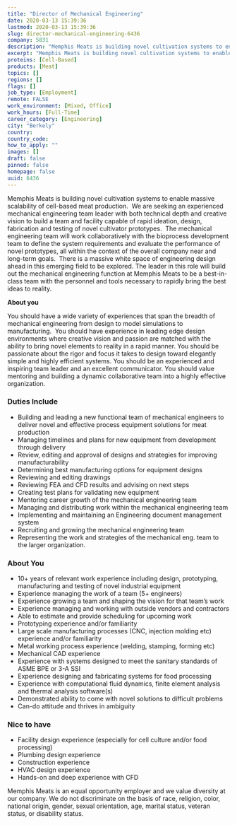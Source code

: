 ```yaml
---
title: "Director of Mechanical Engineering"
date: 2020-03-13 15:39:36
lastmod: 2020-03-13 15:39:36
slug: director-mechanical-engineering-6436
company: 5831
description: "Memphis Meats is building novel cultivation systems to enable massive scalability of cell-based meat production.  We are seeking an experienced mechanical engineering team leader with both technical depth and creative vision to build a team and facility capable of rapid ideation, design, fabrication and testing of novel cultivator prototypes."
excerpt: "Memphis Meats is building novel cultivation systems to enable massive scalability of cell-based meat production.  We are seeking an experienced mechanical engineering team leader with both technical depth and creative vision to build a team and facility capable of rapid ideation, design, fabrication and testing of novel cultivator prototypes."
proteins: [Cell-Based]
products: [Meat]
topics: []
regions: []
flags: []
job_type: [Employment]
remote: FALSE
work_environment: [Mixed, Office]
work_hours: [Full-Time]
career_category: [Engineering]
city: "Berkely"
country: 
country_code: 
how_to_apply: ""
images: []
draft: false
pinned: false
homepage: false
uuid: 6436
---
```

<p>Memphis Meats is building novel cultivation systems to enable massive scalability of cell-based meat production.  We are seeking an experienced mechanical engineering team leader with both technical depth and creative vision to build a team and facility capable of rapid ideation, design, fabrication and testing of novel cultivator prototypes.  The mechanical engineering team will work collaboratively with the bioprocess development team to define the system requirements and evaluate the performance of novel prototypes, all within the context of the overall company near and long-term goals.  There is a massive white space of engineering design ahead in this emerging field to be explored. The leader in this role will build out the mechanical engineering function at Memphis Meats to be a best-in-class team with the personnel and tools necessary to rapidly bring the best ideas to reality.</p>
<p><strong>About you</strong></p>
<p>You should have a wide variety of experiences that span the breadth of mechanical engineering from design to model simulations to manufacturing.  You should have experience in leading edge design environments where creative vision and passion are matched with the ability to bring novel elements to reality in a rapid manner. You should be passionate about the rigor and focus it takes to design toward elegantly simple and highly efficient systems. You should be an experienced and inspiring team leader and an excellent communicator. You should value mentoring and building a dynamic collaborative team into a highly effective organization.</p>
<h3>Duties Include</h3>
<ul>
<li>Building and leading a new functional team of mechanical engineers to deliver novel and effective process equipment solutions for meat production</li>
<li>Managing timelines and plans for new equipment from development through delivery</li>
<li>Review, editing and approval of designs and strategies for improving manufacturability</li>
<li>Determining best manufacturing options for equipment designs</li>
<li>Reviewing and editing drawings</li>
<li>Reviewing FEA and CFD results and advising on next steps</li>
<li>Creating test plans for validating new equipment</li>
<li>Mentoring career growth of the mechanical engineering team</li>
<li>Managing and distributing work within the mechanical engineering team</li>
<li>Implementing and maintaining an Engineering document management system</li>
<li>Recruiting and growing the mechanical engineering team</li>
<li>Representing the work and strategies of the mechanical eng. team to the larger organization.</li>
</ul>
<h3>About You</h3>
<ul>
<li>10+ years of relevant work experience including design, prototyping, manufacturing and testing of novel industrial equipment</li>
<li>Experience managing the work of a team (5+ engineers)</li>
<li>Experience growing a team and shaping the vision for that team’s work</li>
<li>Experience managing and working with outside vendors and contractors</li>
<li>Able to estimate and provide scheduling for upcoming work</li>
<li>Prototyping experience and/or familiarity</li>
<li>Large scale manufacturing processes (CNC, injection molding etc) experience and/or familiarity</li>
<li>Metal working process experience (welding, stamping, forming etc)</li>
<li>Mechanical CAD experience</li>
<li>Experience with systems designed to meet the sanitary standards of ASME BPE or 3-A SSI </li>
<li>Experience designing and fabricating systems for food processing</li>
<li>Experience with computational fluid dynamics, finite element analysis and thermal analysis software(s)</li>
<li>Demonstrated ability to come with novel solutions to difficult problems</li>
<li>Can-do attitude and thrives in ambiguity</li>
</ul>
<h3>Nice to have</h3>
<ul>
<li>Facility design experience (especially for cell culture and/or food processing)</li>
<li>Plumbing design experience</li>
<li>Construction experience</li>
<li>HVAC design experience</li>
<li>Hands-on and deep experience with CFD</li>
</ul>
<p>Memphis Meats is an equal opportunity employer and we value diversity at our company. We do not discriminate on the basis of race, religion, color, national origin, gender, sexual orientation, age, marital status, veteran status, or disability status.</p>
